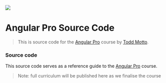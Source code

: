 <a href="https://ultimatecourses.com" target="_blank"><img src="https://ultimatecourses.com/static/banners/ultimate-angular-leader-old.svg"></a>

# Angular Pro Source Code

> This is source code for the [Angular Pro](https://ultimatecourses.com/learn/angular-pro) course by [Todd Motto](https://twitter.com/toddmotto).

### Source code

This source code serves as a reference guide to the [Angular Pro](https://ultimatecourses.com/learn/angular-pro) course.

> Note: full curriculum will be published here as we finalise the course
